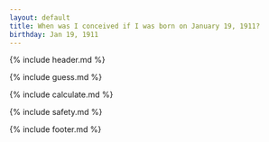 ```yaml
---
layout: default
title: When was I conceived if I was born on January 19, 1911?
birthday: Jan 19, 1911
---
```


{% include header.md %}

{% include guess.md %}

{% include calculate.md %}

{% include safety.md %}

{% include footer.md %}




